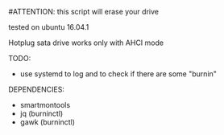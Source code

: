 
#ATTENTION:
this script will erase your drive

tested on ubuntu 16.04.1

Hotplug sata drive works only with AHCI mode

TODO:
- use systemd to log and to check if there are some "burnin"

DEPENDENCIES:
- smartmontools
- jq (burninctl)
- gawk (burninctl)
